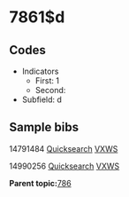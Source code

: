 # 7861$d

## Codes

-   Indicators
    -   First: 1
    -   Second:
-   Subfield: d

## Sample bibs

14791484 [Quicksearch](https://search.library.yale.edu/catalog/14791484) [VXWS](http://prodorbis.library.yale.edu:7014/vxws/GetHoldingsService?bibId=14791484)

14990256 [Quicksearch](https://search.library.yale.edu/catalog/14990256) [VXWS](http://prodorbis.library.yale.edu:7014/vxws/GetHoldingsService?bibId=14990256)

**Parent topic:**[786](../../tags/786/786.md)

